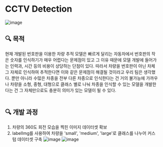 # CCTV Detection
![image](https://github.com/kimsoheegh/cctv-detection/assets/91236577/b6abc81b-4161-43d6-a9f2-ae6bbe651f04)
<br>
## :mag: 목적
현재 개발된 번호판을 이용한 차량 추적 모델은 빠르게 달리는 자동차에서 번호판의 작은 숫자를 인식하기가 매우 어렵다는 문제점이 있고 그 이유 때문에 모델 개발에 들어가는 인력과, 시간 등의 비용이 상당하는 단점이 있다. 따라서 차량을 번호판이 아닌 차체 그 자체로 인식하여 추적한다면 이와 같은 문제점이 해결될 것이라고 우리 팀은 생각했다. 뿐만 아니라 수많은 차종을 전부 다른 차종으로 인식한다는 건 거의 불가능에 가까우나 차량을 소형, 중형, 대형으로 클래스 별로 나눠 차종을 인식할 수 있는 모델을 개발한다는 건 그 자체만으로도 충분히 의미가 있는 모델이 될 수 있다.
<br><br>
## :mag: 개발 과정
1. 차량의 360도 회전 모습을 찍힌 이미지 데이터셋 확보
2. labelImg를 사용하여 차량을 'small', 'medium', 'large'로 클래스를 나누어 커스텀 데이터셋 구축
![image](https://github.com/kimsoheegh/cctv-detection/assets/91236577/bc9cd06e-2ea3-4a80-a2c2-84d85b8061bc)
![image](https://github.com/kimsoheegh/cctv-detection/assets/91236577/fa45c860-d042-4c19-b771-6eda408c37e5)
